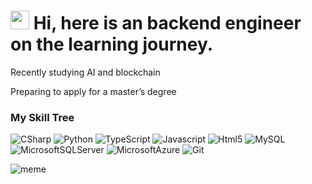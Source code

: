 <h1><img src="https://emojis.slackmojis.com/emojis/images/1531849430/4246/blob-sunglasses.gif?1531849430" width="30"/> Hi, here is an backend engineer on the learning journey.</h1>

Recently studying AI and blockchain

Preparing to apply for a master’s degree

<h3>My Skill Tree</h3>
<p>
  <img alt="CSharp" src="https://img.shields.io/badge/-CSharp-8DD6F9?style=flat-square&logo=Csharp&logoColor=white" />
  <img alt="Python" src="https://img.shields.io/badge/-Python-46a2f1?style=flat-square&logo=python&logoColor=white%22%20/%3E" />
  <img alt="TypeScript" src="https://img.shields.io/badge/-TypeScript-007ACC?style=flat-square&logo=Typescript&logoColor=white" />
  <img alt="Javascript" src="https://img.shields.io/badge/-Javascript-5849BE?style=flat-square&logo=Javascript&logoColor=white" />
  <img alt="Html5" src="https://img.shields.io/badge/-HTML5-B7178C?style=flat-square&logo=html5&logoColor=white" />
  <img alt="MySQL" src="https://img.shields.io/badge/-MySQL-DD0031?style=flat-square&logo=MySQL&logoColor=white" />
  <img alt="MicrosoftSQLServer" src="https://img.shields.io/badge/-Microsoft%20SQL%20Server-43853d?style=flat-square&logo=Microsoft%20SQL%20Server&logoColor=white" />
  <img alt="MicrosoftAzure" src="https://img.shields.io/badge/-Microsoft%20Azure-CC6699?style=flat-square&logo=MicrosoftAzure&logoColor=white" />
  <img alt="Git" src="https://img.shields.io/badge/-Git-F05032?style=flat-square&logo=git&logoColor=white" />
</p>

<div>
  <img src="https://i.imgur.com/ntUhSON.jpg" alt="meme">
</div>

<!-- ![Dusai's GitHub stats](https://github-readme-stats.vercel.app/api?username=Pelly0524) -->
